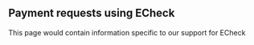 ## Payment requests using ECheck

 This page would contain information specific to our support for ECheck
